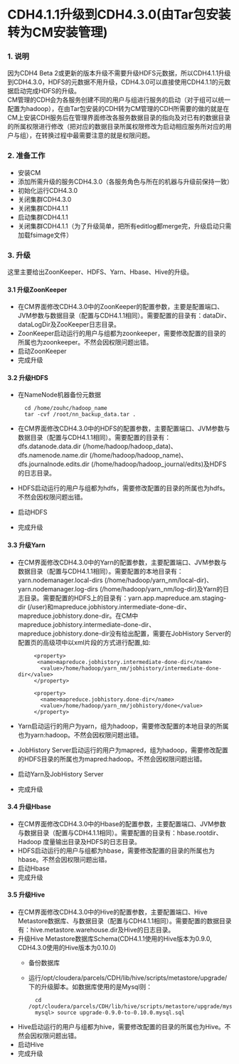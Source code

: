 # CDH4.1.1升级到CDH4.3.0(由Tar包安装转为CM安装管理)

### 1. 说明     
因为CDH4 Beta 2或更新的版本升级不需要升级HDFS元数据，所以CDH4.1.1升级到CDH4.3.0，HDFS的元数据不用升级，CDH4.3.0可以直接使用CDH4.1.1的元数据启动完成HDFS的升级。       
CM管理的CDH会为各服务创建不同的用户与组进行服务的启动（对于组可以统一配置为hadoop），在由Tar包安装的CDH转为CM管理的CDH所需要的做的就是在CM上安装CDH服务后在管理界面修改各服务数据目录的指向及对已有的数据目录的所属权限进行修改（把对应的数据目录所属权限修改为启动相应服务所对应的用户与组），在转换过程中最需要注意的就是权限问题。

### 2. 准备工作     
 
- 安装CM        
- 添加所需升级的服务CDH4.3.0（各服务角色与所在的机器与升级前保持一致）
- 初始化运行CDH4.3.0
- 关闭集群CDH4.3.0
- 关闭集群CDH4.1.1
- 启动集群CDH4.1.1
- 关闭集群CDH4.1.1（为了升级简单，把所有editlog都merge完，升级启动只需加载fsimage文件）

### 3. 升级         
这里主要给出ZoonKeeper、HDFS、Yarn、Hbase、Hive的升级。

#### 3.1 升级ZoonKeeper     

- 在CM界面修改CDH4.3.0中的ZoonKeeper的配置参数，主要是配置端口、JVM参数与数据目录（配置与CDH4.1.1相同）。需要配置的目录有：dataDir、dataLogDir及ZooKeeper日志目录。        
- ZoonKeeper启动运行的用户与组都为zoonkeeper，需要修改配置的目录的所属也为zoonkeeper。不然会因权限问题出错。        
- 启动ZoonKeeper        
- 完成升级      

#### 3.2 升级HDFS

- 在NameNode机器备份元数据      
        
        cd /home/zouhc/hadoop_name
        tar -cvf /root/nn_backup_data.tar .

- 在CM界面修改CDH4.3.0中的HDFS的配置参数，主要配置端口、JVM参数与数据目录（配置与CDH4.1.1相同）。需要配置的目录有：dfs.datanode.data.dir (/home/hadoop/hadoop_data)、dfs.namenode.name.dir (/home/hadoop/hadoop_name)、dfs.journalnode.edits.dir (/home/hadoop/hadoop_journal/edits)及HDFS的日志目录。        
- HDFS启动运行的用户与组都为hdfs，需要修改配置的目录的所属也为hdfs。不然会因权限问题出错。        
- 启动HDFS      
- 完成升级      

#### 3.3 升级Yarn       

- 在CM界面修改CDH4.3.0中的Yarn的配置参数，主要配置端口、JVM参数与数据目录（配置与CDH4.1.1相同）。需要配置的本地目录有：yarn.nodemanager.local-dirs (/home/hadoop/yarn_nm/local-dir)、yarn.nodemanager.log-dirs (/home/hadoop/yarn_nm/log-dir)及Yarn的日志目录。需要配置的HDFS上的目录有：yarn.app.mapreduce.am.staging-dir (/user)和mapreduce.jobhistory.intermediate-done-dir、mapreduce.jobhistory.done-dir。在CM中mapreduce.jobhistory.intermediate-done-dir、mapreduce.jobhistory.done-dir没有给出配置，需要在JobHistory Server的配置页的高级项中以xml片段的方式进行配置,如:

           <property>
            <name>mapreduce.jobhistory.intermediate-done-dir</name>
             <value>/home/hadoop/yarn_nm/jobhistory/intermediate-done-dir</value>
           </property>

           <property>
             <name>mapreduce.jobhistory.done-dir</name>
             <value>/home/hadoop/yarn_nm/jobhistory/done</value>
           </property>

- Yarn启动运行的用户为yarn，组为hadoop，需要修改配置的本地目录的所属也为yarn:hadoop。不然会因权限问题出错。        
- JobHistory Server启动运行的用户为mapred，组为hadoop，需要修改配置的HDFS目录的所属也为mapred:hadoop。不然会因权限问题出错。        
- 启动Yarn及JobHistory Server      
- 完成升级      

#### 3.4 升级Hbase      

- 在CM界面修改CDH4.3.0中的Hbase的配置参数，主要配置端口、JVM参数与数据目录（配置与CDH4.1.1相同）。需要配置的目录有：hbase.rootdir、Hadoop 度量输出目录及HDFS的日志目录。        
- HDFS启动运行的用户与组都为hbase，需要修改配置的目录的所属也为hbase。不然会因权限问题出错。        
- 启动Hbase      
- 完成升级      

#### 3.5 升级Hive

- 在CM界面修改CDH4.3.0中的Hive的配置参数，主要配置端口、Hive Metastore数据库、与数据目录（配置与CDH4.1.1相同）。需要配置的数据目录有：hive.metastore.warehouse.dir及Hive的日志目录。        
- 升级Hive Metastore数据库Schema(CDH4.1.1使用的Hive版本为0.9.0, CDH4.3.0使用的Hive版本为0.10.0)    
    - 备份数据库      
    - 运行/opt/cloudera/parcels/CDH/lib/hive/scripts/metastore/upgrade/下的升级脚本。如数据库使用的是Mysql则：
            
            cd /opt/cloudera/parcels/CDH/lib/hive/scripts/metastore/upgrade/mysql
            mysql> source upgrade-0.9.0-to-0.10.0.mysql.sql
- Hive启动运行的用户与组都为hive，需要修改配置的目录的所属也为Hive。不然会因权限问题出错。        
- 启动Hive      
- 完成升级      
